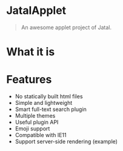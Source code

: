 # JatalApplet
> An awesome applet project of Jatal.
# What it is

# Features
- No statically built html files
- Simple and lightweight
- Smart full-text search plugin
- Multiple themes
- Useful plugin API
- Emoji support
- Compatible with IE11
- Support server-side rendering (example)